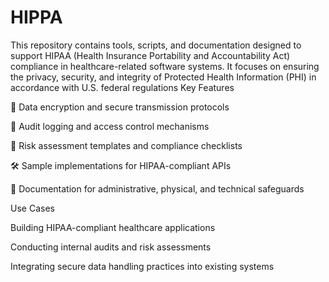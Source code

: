 # HIPPA
This repository contains tools, scripts, and documentation designed to support HIPAA (Health Insurance Portability and Accountability Act) compliance in healthcare-related software systems. It focuses on ensuring the privacy, security, and integrity of Protected Health Information (PHI) in accordance with U.S. federal regulations
Key Features

🔐 Data encryption and secure transmission protocols

🧾 Audit logging and access control mechanisms

🧠 Risk assessment templates and compliance checklists

🛠️ Sample implementations for HIPAA-compliant APIs

📄 Documentation for administrative, physical, and technical safeguards

Use Cases

Building HIPAA-compliant healthcare applications

Conducting internal audits and risk assessments

Integrating secure data handling practices into existing systems
